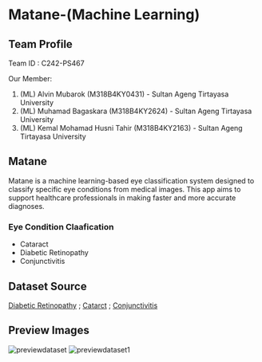 # Matane-(Machine Learning)

## Team Profile

Team ID : C242-PS467

Our Member:
1. (ML) Alvin Mubarok (M318B4KY0431) - Sultan Ageng Tirtayasa University
2. (ML) Muhamad Bagaskara (M318B4KY2624) - Sultan Ageng Tirtayasa University
3. (ML) Kemal Mohamad Husni Tahir (M318B4KY2163) - Sultan Ageng Tirtayasa University

## Matane
Matane is a machine learning-based eye classification system designed to classify specific eye conditions from medical images. 
This app aims to support healthcare professionals in making faster and more accurate diagnoses.
### Eye Condition Claafication
   - Cataract
   - Diabetic Retinopathy
   - Conjunctivitis

## Dataset Source
[Diabetic Retinopathy](https://www.kaggle.com/datasets/aaryapatel98/indian-diabetic-retinopathy-image-dataset) ; [Catarct](https://www.kaggle.com/datasets/nandanp6/cataract-image-dataset) ; [Conjunctivitis](https://www.kaggle.com/datasets/alisofiya/conjunctivitis)

## Preview Images
![previewdataset](https://github.com/user-attachments/assets/42358536-0046-4f09-8cba-a4f8ac5910a5)
![previewdataset1](https://github.com/user-attachments/assets/5fc2dcc6-e273-4f5b-8c05-2f3ef1bf4d98)
